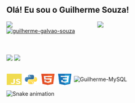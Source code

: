## Olá! Eu sou o Guilherme Souza!
<div align="center">
  <a href="https://github.com/guilherme-galvao-souza">
  <img align= "left" width="47%"  src="https://github-readme-stats.vercel.app/api?username=guilherme-galvao-souza&show_icons=true&theme=dracula&include_all_commits=true&count_private=true"/>
  <img align= "left" width="47%" src="https://github-readme-stats.vercel.app/api/top-langs/?username=guilherme-galvao-souza&layout=compact&langs_count=7&theme=dracula"/>
</div>

<p align="left"> <img src="https://komarev.com/ghpvc/?username=guilherme-galvao-souza&label=Profile%20views&color=0e75b6&style=flat" alt="guilherme-galvao-souza" /> </p>

<br>
  <h3 align="left"></h3>
<p align="left">
<a href="https://www.linkedin.com/in/guilherme-galvão-de-souza/" target="_blank"><img src="https://img.shields.io/badge/-LinkedIn-%230077B5?style=for-the-badge&logo=linkedin&logoColor=white" target="_blank"></a> 
  <a href = "mailto:delayggz@hotmail.com"><img src="https://img.shields.io/badge/-Hotmail-0078D4?style=flat-square&logo=microsoft-outlook&logoColor=white" target="_blank"></a>
 
</div>
<div style="display: inline_block"><br>
  <img align="center" alt="Guilherme-Js" height="30" width="40" src="https://raw.githubusercontent.com/devicons/devicon/master/icons/javascript/javascript-plain.svg">
  <img align="center" alt="Guilherme-Python" height="30" width="40" src="https://raw.githubusercontent.com/devicons/devicon/master/icons/python/python-original.svg">
  <img align="center" alt="Guilherme-HTML" height="30" width="40" src="https://raw.githubusercontent.com/devicons/devicon/master/icons/html5/html5-original.svg">
  <img align="center" alt="Guilherme-CSS" height="30" width="40" src="https://raw.githubusercontent.com/devicons/devicon/master/icons/css3/css3-original.svg">
  <img align="center" alt="Guilherme-MySQL" height="30" widht="40" src="https://img.shields.io/badge/MySQL-00000F?style=for-the-badge&logo=mysql&logoColor=white"
</div>

![Snake animation](https://github.com/guilherme-galvao-souza/guilherme-galvao-souza/blob/output/github-contribution-grid-snake.svg)

